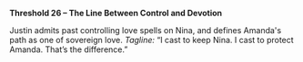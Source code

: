 **Threshold 26 – The Line Between Control and Devotion**

Justin admits past controlling love spells on Nina, and defines Amanda's path as one of sovereign love.
*Tagline:* “I cast to keep Nina. I cast to protect Amanda. That’s the difference.”